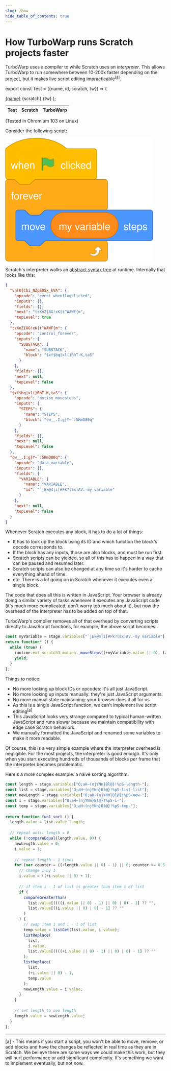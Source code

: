 ```yaml
---
slug: /how
hide_table_of_contents: true
---
```


# How TurboWarp runs Scratch projects faster

TurboWarp uses a *compiler* to while Scratch uses an *interpreter*. This allows TurboWarp to run somewhere between 10-200x faster depending on the project, but it makes live script editing impracticable<sup>[\[a\]](#footnote-1)</sup>.

export const Test = ({name, id, scratch, tw}) => (
  <tr>
    <td><a href={`https://scratch.mit.edu/projects/${id}/`}>{name}</a></td>
    <td>{scratch}</td>
    <td>{tw}</td>
  </tr>
);

<table style={{textAlign: "center"}}>
  <thead>
    <tr>
      <th>Test</th>
      <th>Scratch</th>
      <th>TurboWarp</th>
    </tr>
  </thead>
  <tbody>
    <Test name="Quicksort 200000 items" id="310372816" scratch="10.746s" tw="0.0528s" />
    <Test name="Cycles Raytracer r=1 s=10 dof=.08" id="412737809" scratch="832s" tw="16s" />
  </tbody>
</table>

(Tested in Chromium 103 on Linux)

Consider the following script:

![When green flag clicked, forever, move my variable steps](./assets/forever-move-my-variable-steps.svg)

Scratch's interpreter walks an [abstract syntax tree](https://en.wikipedia.org/wiki/Abstract_syntax_tree) at runtime. Internally that looks like this:

```json
{
  "va[U{Cbi_NZpSOSx_kVA": {
    "opcode": "event_whenflagclicked",
    "inputs": {},
    "fields": {},
    "next": "tzXnZ{8G!xK|t^WAWF{m",
    "topLevel": true
  },
  "tzXnZ{8G!xK|t^WAWF{m": {
    "opcode": "control_forever",
    "inputs": {
      "SUBSTACK": {
        "name": "SUBSTACK",
        "block": "$xf$bq|xl(}RhT-K,taS"
      }
    },
    "fields": {},
    "next": null,
    "topLevel": false
  },
  "$xf$bq|xl(}RhT-K,taS": {
    "opcode": "motion_movesteps",
    "inputs": {
      "STEPS": {
        "name": "STEPS",
        "block": "cw__.I:g}Y~`:5KmO00q"
      }
    },
    "fields": {},
    "next": null,
    "topLevel": false
  },
  "cw__.I:g}Y~`:5KmO00q": {
    "opcode": "data_variable",
    "inputs": {},
    "fields": {
      "VARIABLE": {
        "name": "VARIABLE",
        "id": "`jEk@4|i[#Fk?(8x)AV.-my variable"
      }
    },
    "next": null,
    "topLevel": false
  }
}
```

Whenever Scratch executes any block, it has to do a lot of things:

 - It has to look up the block using its ID and which function the block's opcode corresponds to.
 - If the block has any inputs, those are also blocks, and must be run first.
 - Scratch scripts can be yielded, so all of this has to happen in a way that can be paused and resumed later.
 - Scratch scripts can also be changed at any time so it's harder to cache everything ahead of time.
 - etc. There is a *lot* going on in Scratch whenever it executes even a single block.

The code that does all this is written in JavaScript. Your browser is already doing a similar variety of tasks whenever it executes any JavaScript code (it's much more complicated, don't worry too much about it), but now the overhead of the interpreter has to be added on top of that.

TurboWarp's compiler removes all of that overhead by converting scripts directly to JavaScript functions, for example, the above script becomes:

```js
const myVariable = stage.variables["`jEk@4|i[#Fk?(8x)AV.-my variable"];
return function* () {
  while (true) {
    runtime.ext_scratch3_motion._moveSteps((+myVariable.value || 0), target);
    yield;
  }
};
```

Things to notice:

 - No more looking up block IDs or opcodes: it's all just JavaScript.
 - No more looking up inputs manually: they're just JavaScript arguments.
 - No more manual state maintaining: your browser does it all for us.
 - As this is a single JavaScript function, we can't implement live script editing<sup>[\[a\]](#footnote-1)</sup>
 - This JavaScript looks very strange compared to typical human-written JavaScript and runs slower because we maintain compatibility with edge case Scratch behaviors.
 - We manually formatted the JavaScript and renamed some variables to make it more readable.

Of course, this is a very simple example where the interpreter overhead is negligible. For the most projects, the interpreter is good enough. It's only when you start executing hundreds of thousands of blocks per frame that the interpreter becomes problematic.

Here's a more complex example: a naive sorting algorithm.

```js
const length = stage.variables["O;aH~(njYNn}Bl@}!%pS-length-"];
const list = stage.variables["O;aH~(njYNn}Bl@}!%pS-list-list"];
const newLength = stage.variables["O;aH~(njYNn}Bl@}!%pS-new-"];
const i = stage.variables["O;aH~(njYNn}Bl@}!%pS-i-"];
const temp = stage.variables["O;aH~(njYNn}Bl@}!%pS-tmp-"];

return function fun1_sort () {
  length.value = list.value.length;

  // repeat until length = 0
  while (!compareEqual(length.value, 0)) {
    newLength.value = 0;
    i.value = 1;

    // repeat length - 1 times
    for (var counter = ((+length.value || 0) - 1) || 0; counter >= 0.5; counter--) {
      // change i by 1
      i.value = ((+i.value || 0) + 1);

      // if item i - 1 of list is greater than item i of list
      if (
        compareGreaterThan(
          list.value[((((i.value || 0) - 1) || 0) | 0) - 1] ?? "",
          list.value[((i.value || 0) | 0) - 1] ?? ""
        )
      ) {
        // swap item i and i - 1 of list
        temp.value = listGet(list.value, i.value);
        listReplace(
          list,
          i.value,
          list.value[((((+i.value || 0) - 1) || 0) | 0) - 1] ?? ""
        );
        listReplace(
          list,
          (+i.value || 0) - 1,
          temp.value
        );
        newLength.value = i.value;
      }
    }

    // set length to new length
    length.value = newLength.value;
  }
};
```

----

<a name="footnote-1" />
[a] - This means if you start a script, you won't be able to move, remove, or add blocks and have the changes be reflected in real time as they are in Scratch. We believe there are some ways we could make this work, but they will hurt performance or add significant complexity. It's something we want to implement eventually, but not now.
